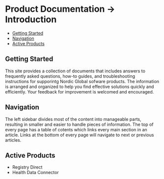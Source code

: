 # Product Documentation -> Introduction
- [Getting Started](#getting-started)
- [Navigation](#navigation)
- [Active Products](#active-products)

## Getting Started

This site provides a collection of documents that includes answers to frequently asked questions, how-to guides, and troubleshooting instructions for supporintg Nordic Global sofware products. The information is arranged and organized to help you find effective solutions quickly and efficiently. Your feedback for improvement is welcomed and encouraged.

## Navigation

The left sidebar divides most of the content into manageable parts, resulting in smaller and easier to handle pieces of information. The top of every page has a table of cotents which links every main section in an article. Links at the bottom of every page will navigate to next or previous articles.

## Active Products

- Registry Direct
- Health Data Connector
